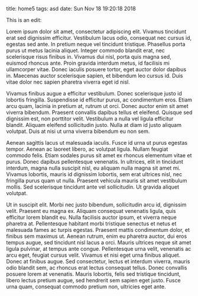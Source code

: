 title: home5
tags: asd
date: Sun Nov 18 19:20:18 2018

This is an edit:

Lorem ipsum dolor sit amet, consectetur adipiscing elit. Vivamus tincidunt erat sed dignissim efficitur. Vestibulum lacus odio, consequat nec cursus id, egestas sed ante. In pretium neque vel tincidunt tristique. Phasellus porta purus ut metus lacinia aliquet. Integer commodo blandit erat, nec scelerisque risus finibus in. Vivamus dui nisl, porta quis magna sed, euismod rhoncus ante. Proin gravida interdum metus, id facilisis mi ullamcorper vitae. Donec iaculis posuere tortor, eget auctor dolor dapibus in. Maecenas auctor scelerisque sapien, et bibendum leo cursus id. Duis vitae dolor nec sapien pharetra viverra eget id nisl.

Vivamus finibus augue a efficitur vestibulum. Donec scelerisque justo id lobortis fringilla. Suspendisse id efficitur purus, ac condimentum eros. Etiam arcu quam, lacinia in pretium at, rutrum ut orci. Donec auctor enim sit amet viverra bibendum. Praesent convallis dapibus tellus et eleifend. Quisque sed dignissim est, non porttitor velit. Vestibulum a nulla vel ligula efficitur blandit. Aliquam eleifend sollicitudin justo. Nulla at diam id justo aliquam volutpat. Duis at nisi ut urna viverra bibendum eu non sem.

Aenean sagittis lacus ut malesuada iaculis. Fusce id urna ut purus egestas tempor. Aenean ac laoreet libero, ac volutpat ligula. Nullam feugiat commodo felis. Etiam sodales purus sit amet ex rhoncus elementum vitae et purus. Donec dapibus pellentesque venenatis. In ultrices, elit in tincidunt interdum, magna nulla suscipit nisl, eu aliquam nulla magna sit amet mi. Vivamus lobortis, mauris id dignissim lobortis, sem erat ultrices nisl, nec fringilla purus quam ut nulla. Praesent vehicula mauris sit amet vestibulum mollis. Sed scelerisque tincidunt ante vel sollicitudin. Ut gravida aliquet volutpat.

Ut in suscipit elit. Morbi nec justo bibendum, sollicitudin arcu id, dignissim velit. Praesent eu magna ex. Aliquam consequat venenatis ligula, quis efficitur lorem blandit eu. Nulla facilisis auctor ipsum, et viverra neque pharetra at. Pellentesque habitant morbi tristique senectus et netus et malesuada fames ac turpis egestas. Praesent mattis condimentum dolor, et finibus sem maximus ut. Aenean rutrum, enim eu pharetra auctor, dui eros tempus augue, sed tincidunt nisl lacus a orci. Mauris ultrices neque sit amet ligula pulvinar, at tempus ante congue. Pellentesque urna velit, venenatis ac arcu eget, feugiat cursus velit. Vivamus et nisi eget urna finibus aliquet. Donec at finibus augue. Sed consectetur, lectus et interdum viverra, mauris odio blandit sem, ac rhoncus erat lectus consequat tellus. Donec convallis posuere lorem at venenatis. Mauris lobortis, felis sed tristique tincidunt, libero lectus pretium augue, sed hendrerit sem sapien eget justo. Fusce urna quam, consequat commodo pretium non, ultricies eget ante.